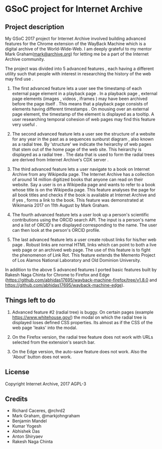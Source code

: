 # GSoC project for Internet Archive

## Project description
My GSoC 2017 project for Internet Archive involved building advanced features for the Chrome extension of the WayBack Machine which is a digital archive of the World-Wide-Web. I am deeply grateful to my mentor Mark Graham(mark@archive.org) for letting me be a part of the Internet Archive community.

The project was divided into 5 advanced features , each having a different utility such that people with interest in researching the history of the web may find use .

1. The first advanced feature lets a user see the timestamp of each external page element in a playback page . In a playback page , external page elements (images , videos , iframes ) may have been archived before the page itself . This means that a playback page consists of elements having different timestamps . On mousing over an  external page element, the timestamp of the element is displayed as a tooltip. A user researching temporal cohesion of web pages may find this feature very useful .

2. The second advanced feature lets a user see the structure of a website for any year in the past as a sequences sunburst diagram , also known as a radial tree. By 'structure' we indicate the heirarchy of web pages that stem out of the home page of the web site. This heirarchy is displayed as a radial tree . The data that is used to form the radial trees are derived from Internet Archive's CDX server . 

3. The third advanced feature lets a user navigate to a book on Internet Archive from any Wikipedia page. The Internet Archive has a collection of around 14 million digitized books that anyone can read on their website. Say a user is on a Wikipedia page and wants to refer to a book whose title is on the Wikipedia page. This feature analyses the page for all book titles and checks if the book is available at Internet Archive and if yes , forms a link to the book. This feature was demonstrated at Wikimania 2017 on 11th August by Mark Graham.

4. The fourth advanced feature lets a user look up a person's scientific contributions using the ORCID search API.  The input is a person's name and a list of ORCID's are displayed corresponding to the name. The user can then look at the person's ORCID profile.

5. The last advanced feature lets a user create robust links for his/her web page . Robust links are normal HTML links which can point to both a live web page or an archived web page. The use of this feature is to fight the phenomenon of Link Rot. This feature extends the Memento Project of Los Alamos National Laboratory and Old Dominion University.

In addition to the above 5 advanced features I ported basic features built by Rakesh Naga Chinta for Chrome to Firefox and Edge (https://github.com/abhidas17695/wayback-machine-firefox/tree/v1.8.0 and https://github.com/abhidas17695/wayback-machine-edge).

## Things left to do

1. Advanced feature #2 (radial tree) is buggy. On certain pages (example https://www.whitehouse.gov/) the modal on which the radial tree is displayed loses defined CSS properties. Its almost as if the CSS of the web page 'leaks' into the modal.

2. On the Firefox version, the radial tree feature does not work with URLs selected from the extension's search bar.

3. On the Edge version, the auto-save feature does not work. Also the 'About' button does not work.

## License

Copyright Internet Archive, 2017
AGPL-3


## Credits

- Richard Caceres, @rchrd2
- Mark Graham, @markjohngraham
- Benjamin Mandel
- Kumar Yogesh
- Abhishek Das
- Anton Shiryaev
- Rakesh Naga Chinta
